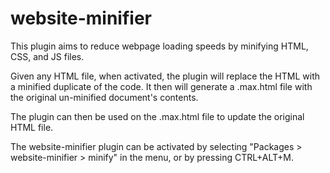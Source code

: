 # website-minifier

This plugin aims to reduce webpage loading speeds by minifying HTML, CSS, and JS files.

Given any HTML file, when activated, the plugin will replace the HTML with
a minified duplicate of the code. It then will generate a .max.html file with
the original un-minified document's contents.

The plugin can then be used on the .max.html file to update the original HTML file.

The website-minifier plugin can be activated by selecting
"Packages > website-minifier > minify" in the menu, or by pressing CTRL+ALT+M.
